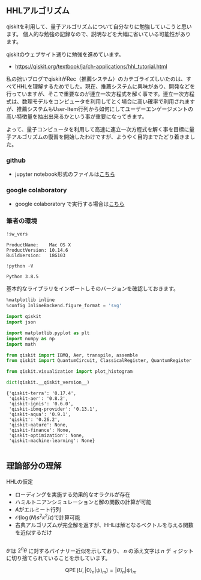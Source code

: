 ## HHLアルゴリズム

qiskitを利用して、量子アルゴリズムについて自分なりに勉強していこうと思います。
個人的な勉強の記録なので、説明などを大幅に省いている可能性があります。

qiskitのウェブサイト通りに勉強を進めています。

- https://qiskit.org/textbook/ja/ch-applications/hhl_tutorial.html

私の拙いブログでqiskitがRec（推薦システム）のカテゴライズしいたのは、すべてHHLを理解するためでした。現在、推薦システムに興味があり、開発などを行っていますが、そこで重要なのが連立一次方程式を解く事です。連立一次方程式は、数理モデルをコンピュータを利用してとく場合に高い確率で利用されますが、推薦システムもUser-Item行列から如何にしてユーザーエンゲージメントの高い特徴量を抽出出来るかという事が重要になってきます。

よって、量子コンピュータを利用して高速に連立一次方程式を解く事を目標に量子アルゴリズムの復習を開始したわけですが、ようやく目的までたどり着きました。


### github
- jupyter notebook形式のファイルは[こちら](https://github.com/hiroshi0530/wa-src/blob/master/rec/qiskit/base9/base_nb.ipynb)

### google colaboratory
- google colaboratory で実行する場合は[こちら](https://colab.research.google.com/github/hiroshi0530/wa-src/blob/master/rec/qiskit/base9/base_nb.ipynb)

### 筆者の環境


```python
!sw_vers
```

    ProductName:	Mac OS X
    ProductVersion:	10.14.6
    BuildVersion:	18G103



```python
!python -V
```

    Python 3.8.5


基本的なライブラリをインポートしそのバージョンを確認しておきます。


```python
%matplotlib inline
%config InlineBackend.figure_format = 'svg'

import qiskit
import json

import matplotlib.pyplot as plt
import numpy as np
import math

from qiskit import IBMQ, Aer, transpile, assemble
from qiskit import QuantumCircuit, ClassicalRegister, QuantumRegister

from qiskit.visualization import plot_histogram

dict(qiskit.__qiskit_version__)
```




    {'qiskit-terra': '0.17.4',
     'qiskit-aer': '0.8.2',
     'qiskit-ignis': '0.6.0',
     'qiskit-ibmq-provider': '0.13.1',
     'qiskit-aqua': '0.9.1',
     'qiskit': '0.26.2',
     'qiskit-nature': None,
     'qiskit-finance': None,
     'qiskit-optimization': None,
     'qiskit-machine-learning': None}




```python


```

## 理論部分の理解

HHLの仮定
- ローディングを実施する効果的なオラクルが存在
- ハミルトニアンシミュレーションと解の関数の計算が可能
- $A$がエルミート行列
- $\mathcal{O}\left(\log (N) s^{2} \kappa^{2} / \epsilon\right)$で計算可能
- 古典アルゴリズムが完全解を返すが、HHLは解となるベクトルを与える関数を近似するだけ


```python

```

$\tilde{\theta}$ は $2^{n} \theta$ に対するバイナリー近似を示しており、 $n$ の添え文字は $n$ デ ィジットに切り捨てられていることを示しています。

$$
\operatorname{QPE}\left(U,|0\rangle_{n}|\psi\rangle_{m}\right)=|\tilde{\theta}\rangle_{n}|\psi\rangle_{m}
$$


```python

```


```python

```
